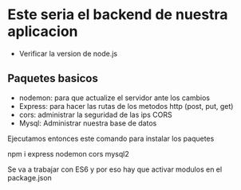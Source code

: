 # Este seria el backend de nuestra aplicacion

- Verificar la version de node.js


## Paquetes basicos

- nodemon: para que actualize el servidor ante los cambios
- Express: para hacer las rutas de los metodos http (post, put, get)
- cors: administrar la seguridad de las ips CORS
- Mysql: Administrar nuestra base de datos

Ejecutamos entonces este comando para instalar los paquetes

npm i express nodemon cors mysql2

Se va a trabajar con ES6 y por eso hay que activar modulos en el package.json

